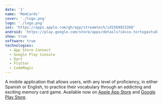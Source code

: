 ```yaml
---
date: '1'
name: 'MemCards'
cover: './logo.png'
logo: './logo.png'
ios: 'https://apps.apple.com/gh/app/streamtech/id1569923260'
android: 'https://play.google.com/store/apps/details?id=io.tortugastudios.memcards&hl=en&gl=US'
show: true
software: true
technologies:
  - App Store Connect
  - Google Play Console
  - Dart
  - Flutter
  - CodeMagic
---
```


A mobile application that allows users, with any level of proficiency, in either Spanish or English, to practice their vocabulary through an addicting and exciting memory card game. Available now on [Apple App Store](https://apps.apple.com/gh/app/streamtech/id1569923260) and [Google Play Store](https://play.google.com/store/apps/details?id=io.tortugastudios.memcards&hl=en&gl=US).
